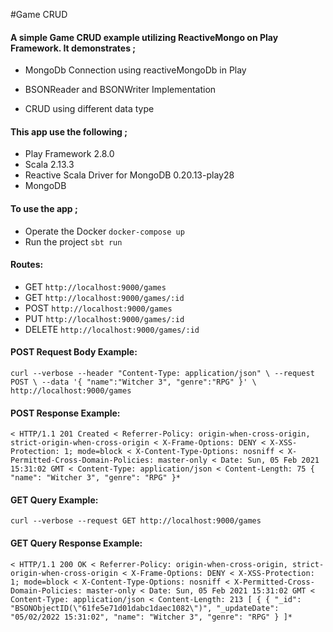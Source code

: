 #Game CRUD 

#### A simple Game CRUD example utilizing ReactiveMongo on Play Framework. It demonstrates ;



- MongoDb Connection using reactiveMongoDb in Play

- BSONReader and BSONWriter Implementation

- CRUD using different data type

#### This app use the following ;
- Play Framework 2.8.0
- Scala 2.13.3
- Reactive Scala Driver for MongoDB 0.20.13-play28
- MongoDB



#### To use the app ;

- Operate the Docker
`docker-compose up`
- Run the project
`sbt run`

#### Routes:
- GET     `http://localhost:9000/games`                
- GET     `http://localhost:9000/games/:id`
- POST    `http://localhost:9000/games`              
- PUT     `http://localhost:9000/games/:id`
- DELETE  `http://localhost:9000/games/:id`

#### POST Request Body Example:

`curl --verbose --header "Content-Type: application/json" \
--request POST \
--data '{ "name":"Witcher 3", "genre":"RPG" }' \
http://localhost:9000/games`

#### POST Response Example:
`
< HTTP/1.1 201 Created
< Referrer-Policy: origin-when-cross-origin, strict-origin-when-cross-origin
< X-Frame-Options: DENY
< X-XSS-Protection: 1; mode=block
< X-Content-Type-Options: nosniff
< X-Permitted-Cross-Domain-Policies: master-only
< Date: Sun, 05 Feb 2021 15:31:02 GMT
< Content-Type: application/json
< Content-Length: 75
{
"name": "Witcher 3",
"genre": "RPG"
}*
`
#### GET Query Example:
`curl --verbose --request GET http://localhost:9000/games`

#### GET Query Response Example:
`< HTTP/1.1 200 OK
< Referrer-Policy: origin-when-cross-origin, strict-origin-when-cross-origin
< X-Frame-Options: DENY
< X-XSS-Protection: 1; mode=block
< X-Content-Type-Options: nosniff
< X-Permitted-Cross-Domain-Policies: master-only
< Date: Sun, 05 Feb 2021 15:31:02 GMT
< Content-Type: application/json
< Content-Length: 213
[
{
{
"_id": "BSONObjectID(\"61fe5e71d01dabc1daec1082\")",
"_updateDate": "05/02/2022 15:31:02",
"name": "Witcher 3",
"genre": "RPG"
}
]*`